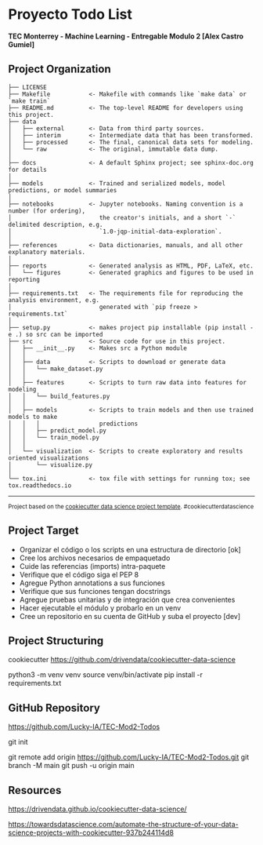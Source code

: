 # Proyecto Todo List

**TEC Monterrey - Machine Learning - Entregable Modulo 2 [Alex Castro Gumiel]**

## Project Organization

    ├── LICENSE
    ├── Makefile           <- Makefile with commands like `make data` or `make train`
    ├── README.md          <- The top-level README for developers using this project.
    ├── data
    │   ├── external       <- Data from third party sources.
    │   ├── interim        <- Intermediate data that has been transformed.
    │   ├── processed      <- The final, canonical data sets for modeling.
    │   └── raw            <- The original, immutable data dump.
    │
    ├── docs               <- A default Sphinx project; see sphinx-doc.org for details
    │
    ├── models             <- Trained and serialized models, model predictions, or model summaries
    │
    ├── notebooks          <- Jupyter notebooks. Naming convention is a number (for ordering),
    │                         the creator's initials, and a short `-` delimited description, e.g.
    │                         `1.0-jqp-initial-data-exploration`.
    │
    ├── references         <- Data dictionaries, manuals, and all other explanatory materials.
    │
    ├── reports            <- Generated analysis as HTML, PDF, LaTeX, etc.
    │   └── figures        <- Generated graphics and figures to be used in reporting
    │
    ├── requirements.txt   <- The requirements file for reproducing the analysis environment, e.g.
    │                         generated with `pip freeze > requirements.txt`
    │
    ├── setup.py           <- makes project pip installable (pip install -e .) so src can be imported
    ├── src                <- Source code for use in this project.
    │   ├── __init__.py    <- Makes src a Python module
    │   │
    │   ├── data           <- Scripts to download or generate data
    │   │   └── make_dataset.py
    │   │
    │   ├── features       <- Scripts to turn raw data into features for modeling
    │   │   └── build_features.py
    │   │
    │   ├── models         <- Scripts to train models and then use trained models to make
    │   │   │                 predictions
    │   │   ├── predict_model.py
    │   │   └── train_model.py
    │   │
    │   └── visualization  <- Scripts to create exploratory and results oriented visualizations
    │       └── visualize.py
    │
    └── tox.ini            <- tox file with settings for running tox; see tox.readthedocs.io


--------

<p><small>Project based on the <a target="_blank" href="https://drivendata.github.io/cookiecutter-data-science/">cookiecutter data science project template</a>. #cookiecutterdatascience</small></p>



## Project Target 

- Organizar el código o los scripts en una estructura de directorio [ok]
- Cree los archivos necesarios de empaquetado
- Cuide las referencias (imports) intra-paquete
- Verifique que el código siga el PEP 8
- Agregue Python annotations a sus funciones
- Verifique que sus funciones tengan docstrings
- Agregue pruebas unitarias y de integración que crea convenientes
- Hacer ejecutable el módulo y probarlo en un venv
- Cree un repositorio en su cuenta de GitHub y suba el proyecto [dev]

## Project Structuring

cookiecutter https://github.com/drivendata/cookiecutter-data-science

python3 -m venv venv
source venv/bin/activate
pip install -r requirements.txt

## GitHub Repository

https://github.com/Lucky-IA/TEC-Mod2-Todos

git init

git remote add origin https://github.com/Lucky-IA/TEC-Mod2-Todos.git
git branch -M main
git push -u origin main

## Resources

https://drivendata.github.io/cookiecutter-data-science/

https://towardsdatascience.com/automate-the-structure-of-your-data-science-projects-with-cookiecutter-937b244114d8

